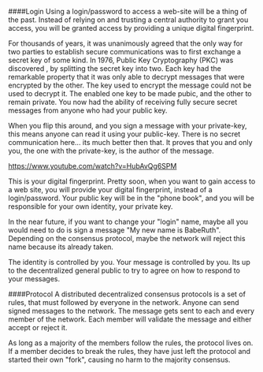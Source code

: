 
####Login
Using a login/password to access a web-site will be a thing of the past. Instead of relying on and trusting a central authority to grant you access, you will be granted access by providing a unique digital fingerprint. 

For thousands of years, it was unanimously agreed that the only way for two parties to establish secure communications was to first exchange a secret key of some kind. In 1976, Public Key Cryptography (PKC) was discovered , by splitting the secret key into two. Each key had the remarkable property that it was only able to decrypt messages that were encrypted by the other. The key used to encrypt the message could not be used to decrypt it. The enabled one key to be made pubic, and the other to remain private. You now had the ability of receiving fully secure secret messages from anyone who had your public key. 

When you flip this around, and you sign a message with your private-key, this means anyone can read it using your public-key. There is no secret communication here... its much better then that. It proves that you and only you, the one with the private-key, is the author of the message. 

https://www.youtube.com/watch?v=HubAvQg6SPM

This is your digital fingerprint. Pretty soon, when you want to gain access to a web site, you will provide your digital fingerprint, instead of a login/password. Your public key will be in the "phone book", and you will be responsible for your own identity, your private key. 

In the near future, if you want to change your "login" name, maybe all you would need to do is sign a message "My new name is BabeRuth". Depending on the consensus protocol, maybe the network will reject this name because its already taken. 

The identity is controlled by you. Your message is controlled by you. Its up to the decentralized general public to try to agree on how to respond to your messages. 

####Protocol
 A distributed decentralized consensus protocols is a set of rules, that must followed by everyone in the network. Anyone can send signed messages to the network. The message gets sent to each and every member of the network. Each member will validate the message and either accept or reject it. 
 
 As long as a majority of the members follow the rules, the protocol lives on. If a member decides to break the rules, they have just left the protocol and started their own "fork", causing no harm to the majority consensus.  

 
 
